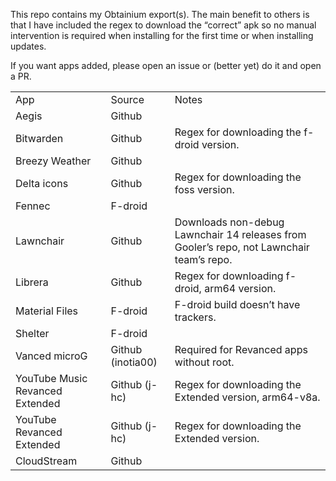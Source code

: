 This repo contains my Obtainium export(s). The main benefit to others is
that I have included the regex to download the “correct” apk so no
manual intervention is required when installing for the first time or
when installing updates.

If you want apps added, please open an issue or (better yet) do it and open a PR.

<table>
<tbody>
<tr class="odd">
<td>App</td>
<td>Source</td>
<td>Notes</td>
</tr>
<tr class="even">
<td>Aegis</td>
<td>Github</td>
<td></td>
</tr>
<tr class="odd">
<td>Bitwarden</td>
<td>Github</td>
<td>Regex for downloading the f-droid version.</td>
</tr>
<tr class="even">
<td>Breezy Weather</td>
<td>Github</td>
<td></td>
</tr>
<tr class="odd">
<td>Delta icons</td>
<td>Github</td>
<td>Regex for downloading the foss version.</td>
</tr>
<tr class="even">
<td>Fennec</td>
<td>F-droid</td>
<td></td>
</tr>
<tr class="odd">
<td>Lawnchair</td>
<td>Github</td>
<td>Downloads non-debug Lawnchair 14 releases from Gooler’s repo, not
Lawnchair team’s repo.</td>
</tr>
<tr class="even">
<td>Librera</td>
<td>Github</td>
<td>Regex for downloading f-droid, arm64 version. </td>
</tr>
<tr class="odd">
<td>Material Files</td>
<td>F-droid</td>
<td>F-droid build doesn’t have trackers.</td>
</tr>
<tr class="even">
<td>Shelter</td>
<td>F-droid</td>
<td></td>
</tr>
<tr class="odd">
<td>Vanced microG</td>
<td>Github (inotia00)</td>
<td>Required for Revanced apps without root.</td>
</tr>
<tr class="even">
<td>YouTube Music Revanced Extended</td>
<td>Github (j-hc)</td>
<td>Regex for downloading the Extended version, arm64-v8a.</td>
</tr>
<tr class="odd">
<td>YouTube Revanced Extended</td>
<td>Github (j-hc)</td>
<td>Regex for downloading the Extended version.</td>
</tr>
<tr class="even">
<td>CloudStream</td>
<td>Github</td>
<td></td>
</tr>
</tbody>
</table>
